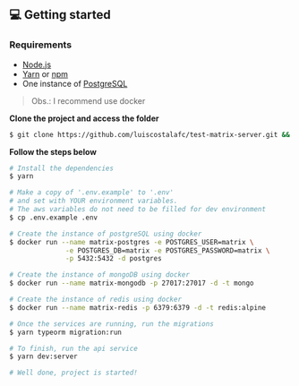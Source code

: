 ## 💻 Getting started

### Requirements

- [Node.js](https://nodejs.org/en/)
- [Yarn](https://classic.yarnpkg.com/) or [npm](https://www.npmjs.com/)
- One instance of [PostgreSQL](https://www.postgresql.org/)

> Obs.: I recommend use docker

**Clone the project and access the folder**

```bash
$ git clone https://github.com/luiscostalafc/test-matrix-server.git && cd test-matrix-server
```

**Follow the steps below**

```bash
# Install the dependencies
$ yarn

# Make a copy of '.env.example' to '.env'
# and set with YOUR environment variables.
# The aws variables do not need to be filled for dev environment
$ cp .env.example .env

# Create the instance of postgreSQL using docker
$ docker run --name matrix-postgres -e POSTGRES_USER=matrix \
              -e POSTGRES_DB=matrix -e POSTGRES_PASSWORD=matrix \
              -p 5432:5432 -d postgres

# Create the instance of mongoDB using docker
$ docker run --name matrix-mongodb -p 27017:27017 -d -t mongo

# Create the instance of redis using docker
$ docker run --name matrix-redis -p 6379:6379 -d -t redis:alpine

# Once the services are running, run the migrations
$ yarn typeorm migration:run

# To finish, run the api service
$ yarn dev:server

# Well done, project is started!
